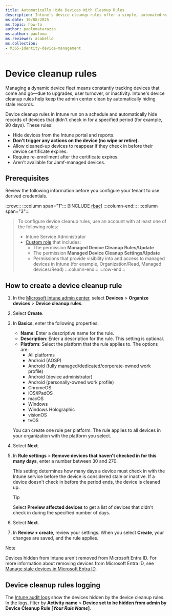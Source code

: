 ```yaml
---
title: Automatically Hide Devices With Cleanup Rules
description: Intune's device cleanup rules offer a simple, automated way to ensure that only actively managed devices remain visible in the admin center. Learn more about device cleanup rules and how to configure them.
ms.date: 10/08/2025
ms.topic: how-to
author: paolomatarazzo
ms.author: paoloma
ms.reviewer: acabello
ms.collection:
- M365-identity-device-management
---
```


# Device cleanup rules

Managing a dynamic device fleet means constantly tracking devices that come and go—due to upgrades, user turnover, or inactivity. Intune's device cleanup rules help keep the admin center clean by automatically hiding stale records.

Device cleanup rules in Intune run on a schedule and automatically hide records of devices that didn't check in for a specified period (for example, 90 days). These rules:

- Hide devices from the Intune portal and reports.
- **Don't trigger any actions on the device (no wipe or retire).**
- Allow cleaned-up devices to reappear if they check in before their device certificate expires.
- Require re-enrollment after the certificate expires.
- Aren't available for Jamf-managed devices.

## Prerequisites

Review the following information before you configure your tenant to use derived credentials.

:::row:::
:::column span="1":::
[!INCLUDE [rbac](../../includes/requirements/rbac.md)]
:::column-end:::
:::column span="3":::
> To configure device cleanup rules, use an account with at least one of the following roles:
>
> - Intune Service Administrator
> - [Custom role][INT-RC] that includes:
>   - The permission **Managed Device Cleanup Rules/Update**
>   - The permission **Managed Device Cleanup Settings/Update**
>   - Permissions that provide visibility into and access to managed devices in Intune (for example, Organization/Read, Managed devices/Read)
:::column-end:::
:::row-end:::


## How to create a device cleanup rule

1. In the [Microsoft Intune admin center][INT-AC], select **Devices** > **Organize devices** > **Device cleanup rules**.
1. Select **Create**.
1. In **Basics**, enter the following properties:

    - **Name**: Enter a descriptive name for the rule.
    - **Description**: Enter a description for the rule. This setting is optional.
    - **Platform**: Select the platform that the rule applies to. The options are:
        - All platforms
        - Android (AOSP)
        - Android (fully managed/dedicated/corporate-owned work profile)
        - Android (device administrator)
        - Android (personally-owned work profile)
        - ChromeOS
        - iOS/iPadOS
        - macOS
        - Windows
        - Windows Holographic
        - visionOS
        - tvOS

    You can create one rule per platform. The rule applies to all devices in your organization with the platform you select.

1. Select **Next**.
1. In **Rule settings** > **Remove devices that haven't checked in for this many days**, enter a number between 30 and 270.

    This setting determines how many days a device must check in with the Intune service before the device is considered stale or inactive. If a device doesn't check in before the period ends, the device is cleaned up.

    > [!TIP]
    > Select **Preview affected devices** to get a list of devices that didn't check in during the specified number of days.

1. Select **Next**.
1. In **Review + create**, review your settings. When you select **Create**, your changes are saved, and the rule applies.

> [!NOTE]
> Devices hidden from Intune aren't removed from Microsoft Entra ID. For more information about removing devices from Microsoft Entra ID, see [Manage stale devices in Microsoft Entra ID](/entra/identity/devices/manage-stale-devices).

## Device cleanup rules logging

The [Intune audit logs](monitor-audit-logs.md) show the devices hidden by the device cleanup rules. In the logs, filter by **Activity name** > **Device set to be hidden from admin by Device Cleanup Rule [*Your Rule Name*]**.

<!--links-->

<!-- admin center links -->

[INT-AC]: https://go.microsoft.com/fwlink/?linkid=2109431
[INT-ALLD]: https://go.microsoft.com/fwlink/?linkid=2333814

<!-- role links -->

[INT-R1]: /intune/intune-service/fundamentals/role-based-access-control-reference#help-desk-operator
[INT-R2]: /intune/intune-service/fundamentals/role-based-access-control-reference#school-administrator
[INT-R4]: /intune/intune-service/fundamentals/role-based-access-control-reference#endpoint-security-manager
[INT-RC]: /intune/intune-service/fundamentals/create-custom-role